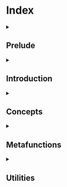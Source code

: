 <!-- Copyright 2024 Feng Mofan
SPDX-License-Identifier: Apache-2.0 -->

<h1>Index</h1>

<!-- Prelude -- Start -->
<details><summary><h2>Prelude</h2></summary>

</details>
<!-- Prelude -- End -->

<!-- Introduction -- Start -->
<details><summary><h2>Introduction</h2></summary>

</details>
<!-- Introduction -- End -->

<!-- Concepts -- Start -->
<details><summary><h2 id="ConceptsExample">Concepts</h2></summary>
  <!-- Mouldivore -- Start -->
  <details><summary><h3>Mouldivore</h3></summary>
    <table>
      <caption><b>Conceptualizations</b></caption>
      <thead>
        <tr>
          <th style="text-align: center">Name</th>
          <th style="text-align: center">Functionality</th>
        </tr>
      </thead>
      <tbody>
        <tr>
          <td><a href="./docs/contents/concepts/mouldivore/all_confess.doc.md">AllConfess</a></td>
          <td>Conceptualize a class template predicate</td>
        </tr>
        <tr>
          <td><a href="./docs/contents/concepts/mouldivore/all_deceive.doc.md">AllDeceive</a></td>
          <td>Conceptualize the negation of a class template predicate</td>
        </tr>
        <tr>
          <td><a href="./docs/contents/concepts/mouldivore/any_confess.doc.md">AnyConfess</a></td>
          <td>Conceptualize a class template predicate</td>
        </tr>
        <tr>
          <td><a href="./docs/contents/concepts/mouldivore/any_deceive.doc.md">AnyDeceive</a></td>
          <td>Conceptualize the negation of a class template predicate</td>
        </tr>
        <tr>
          <td><a href="./docs/contents/concepts/mouldivore/confess.doc.md">Confess</a></td>
          <td>Conceptualize a class template predicate</td>
        </tr>
        <tr>
          <td><a href="./docs/contents/concepts/mouldivore/deceive.doc.md">Deceive</a></td>
          <td>Conceptualize the negation of a class template predicate</td>
        </tr>
      </tbody>
    </table>
  </details>
  <!-- Mouldivore -- End -->

  <!-- Pagelivore -- Start -->
  <details><summary><h3>Pagelivore</h3></summary>
    <table>
      <caption><b>Conceptualizations</b></caption>
      <thead>
        <tr>
          <th style="text-align: center">Name</th>
          <th style="text-align: center">Functionality</th>
        </tr>
      </thead>
      <tbody>
        <tr>
          <td><a href="./docs/contents/concepts/pagelivore/all_clarify.doc.md">AllClarify</a></td>
          <td>Conceptualize a class template predicate</td>
        </tr>
        <tr>
          <td><a href="./docs/contents/concepts/pagelivore/all_confess.doc.md">AllConfess</a></td>
          <td>Conceptualize a class template predicate</td>
        </tr>
        <tr>
          <td><a href="./docs/contents/concepts/pagelivore/all_deceive.doc.md">AllDeceive</a></td>
          <td>Conceptualize the negation of a class template predicate</td>
        </tr>
        <tr>
          <td><a href="./docs/contents/concepts/pagelivore/all_falsify.doc.md">AllFalsify</a></td>
          <td>Conceptualize the negation of a class template predicate</td>
        </tr>
        <tr>
          <td><a href="./docs/contents/concepts/pagelivore/any_clarify.doc.md">AnyClarify</a></td>
          <td>Conceptualize a class template predicate</td>
        </tr>
        <tr>
          <td><a href="./docs/contents/concepts/pagelivore/any_confess.doc.md">AnyConfess</a></td>
          <td>Conceptualize a class template predicate</td>
        </tr>
        <tr>
          <td><a href="./docs/contents/concepts/pagelivore/any_deceive.doc.md">AnyDeceive</a></td>
          <td>Conceptualize the negation of a class template predicate</td>
        </tr>
        <tr>
          <td><a href="./docs/contents/concepts/pagelivore/any_falsify.doc.md">AnyFalsify</a></td>
          <td>Conceptualize the negation of a class template predicate</td>
        </tr>
        <tr>
          <td><a href="./docs/contents/concepts/pagelivore/clarify.doc.md">Clarify</a></td>
          <td>Conceptualize a class template predicate</td>
        </tr>
        <tr>
          <td><a href="./docs/contents/concepts/pagelivore/confess.doc.md">Confess</a></td>
          <td>Conceptualize a class template predicate</td>
        </tr>
        <tr>
          <td><a href="./docs/contents/concepts/pagelivore/deceive.doc.md">Deceive</a></td>
          <td>Conceptualize the negation of a class template predicate</td>
        </tr>
        <tr>
          <td><a href="./docs/contents/concepts/pagelivore/falsify.doc.md">Falsify</a></td>
          <td>Conceptualize the negation of a class template predicate</td>
        </tr>
      </tbody>
    </table>
  </details>
  <!-- Pagelivore -- End -->

  <!-- Typelivore -- Start -->
  <details><summary><h3>Typelivore</h3></summary>
    <table>
      <caption><b>Conceptualizations</b></caption>
      <thead>
        <tr>
          <th style="text-align: center">Name</th>
          <th style="text-align: center">Functionality</th>
        </tr>
      </thead>
      <tbody>
        <tr>
          <td><a href="./docs/contents/concepts/typelivore/all_clarify.doc.md">AllClarify</a></td>
          <td>Conceptualize a callable type predicate</td>
        </tr>
        <tr>
          <td><a href="./docs/contents/concepts/typelivore/all_confess.doc.md">AllConfess</a></td>
          <td>Conceptualize a callable type predicate</td>
        </tr>
        <tr>
          <td><a href="./docs/contents/concepts/typelivore/all_deceive.doc.md">AllDeceive</a></td>
          <td>Conceptualize the negation of a callable type predicate</td>
        </tr>
        <tr>
          <td><a href="./docs/contents/concepts/typelivore/all_falsify.doc.md">AllFalsify</a></td>
          <td>Conceptualize the negation of a callable type predicate</td>
        </tr>
        <tr>
          <td><a href="./docs/contents/concepts/typelivore/any_clarify.doc.md">AnyClarify</a></td>
          <td>Conceptualize a callable type predicate</td>
        </tr>
        <tr>
          <td><a href="./docs/contents/concepts/typelivore/any_confess.doc.md">AnyConfess</a></td>
          <td>Conceptualize a callable type predicate</td>
        </tr>
        <tr>
          <td><a href="./docs/contents/concepts/typelivore/any_deceive.doc.md">AnyDeceive</a></td>
          <td>Conceptualize the negation of a callable type predicate</td>
        </tr>
        <tr>
          <td><a href="./docs/contents/concepts/typelivore/any_falsify.doc.md">AnyFalsify</a></td>
          <td>Conceptualize the negation of a callable type predicate</td>
        </tr>
        <tr>
          <td><a href="./docs/contents/concepts/typelivore/clarify.doc.md">Clarify</a></td>
          <td>Conceptualize a callable type predicate</td>
        </tr>
        <tr>
          <td><a href="./docs/contents/concepts/typelivore/confess.doc.md">Confess</a></td>
          <td>Conceptualize a callable type predicate</td>
        </tr>
        <tr>
          <td><a href="./docs/contents/concepts/typelivore/deceive.doc.md">Deceive</a></td>
          <td>Conceptualize the negation of a callable type predicate</td>
        </tr>
        <tr>
          <td><a href="./docs/contents/concepts/typelivore/falsify.doc.md">Falsify</a></td>
          <td>Conceptualize the negation of a callable type predicate</td>
        </tr>
      </tbody>
    </table>
  </details>
  <!-- Typelivore -- End -->

  <!-- Varybivore -- Start -->
  <details><summary><h3>Varybivore</h3></summary>
    <table>
      <caption><b>Conceptualizations</b></caption>
      <thead>
        <tr>
          <th style="text-align: center">Name</th>
          <th style="text-align: center">Functionality</th>
        </tr>
      </thead>
      <tbody>
        <tr>
          <td><a href="./docs/contents/concepts/varybivore/all_clarify.doc.md">AllClarify</a></td>
          <td>Conceptualize a callable predicate</td>
        </tr>
        <tr>
          <td><a href="./docs/contents/concepts/varybivore/all_confess.doc.md">AllConfess</a></td>
          <td>Conceptualize a callable predicate</td>
        </tr>
        <tr>
          <td><a href="./docs/contents/concepts/varybivore/all_deceive.doc.md">AllDeceive</a></td>
          <td>Conceptualize the negation of a callable predicate</td>
        </tr>
        <tr>
          <td><a href="./docs/contents/concepts/varybivore/all_falsify.doc.md">AllFalsify</a></td>
          <td>Conceptualize the negation of a callable predicate</td>
        </tr>
        <tr>
          <td><a href="./docs/contents/concepts/varybivore/any_clarify.doc.md">AnyClarify</a></td>
          <td>Conceptualize a callable predicate</td>
        </tr>
        <tr>
          <td><a href="./docs/contents/concepts/varybivore/any_confess.doc.md">AnyConfess</a></td>
          <td>Conceptualize a callable predicate</td>
        </tr>
        <tr>
          <td><a href="./docs/contents/concepts/varybivore/any_deceive.doc.md">AnyDeceive</a></td>
          <td>Conceptualize the negation of a callable predicate</td>
        </tr>
        <tr>
          <td><a href="./docs/contents/concepts/varybivore/any_falsify.doc.md">AnyFalsify</a></td>
          <td>Conceptualize the negation of a callable predicate</td>
        </tr>
        <tr>
          <td><a href="./docs/contents/concepts/varybivore/clarify.doc.md">Clarify</a></td>
          <td>Conceptualize a callable predicate</td>
        </tr>
        <tr>
          <td><a href="./docs/contents/concepts/varybivore/confess.doc.md">Confess</a></td>
          <td>Conceptualize a callable predicate</td>
        </tr>
        <tr>
          <td><a href="./docs/contents/concepts/varybivore/deceive.doc.md">Deceive</a></td>
          <td>Conceptualize the negation of a callable predicate</td>
        </tr>
        <tr>
          <td><a href="./docs/contents/concepts/varybivore/falsify.doc.md">Falsify</a></td>
          <td>Conceptualize the negation of a callable predicate</td>
        </tr>
      </tbody>
    </table>
  </details>
  <!-- Varybivore -- End -->
</details>
<!-- Concepts -- End -->

<!-- Metafunctions -- Start -->
<details><summary><h2>Metafunctions</h2></summary>
  <!-- Cotanivore -- Start -->
  <details><summary><h3>Cotanivore</h3></summary>
    <!-- List Modification -- Start -->
    <table>
      <caption><b>List Modifications</b></caption>
      <thead>
        <tr>
          <th style="text-align: center">Name</th>
          <th style="text-align: center">Functionality</th>
        </tr>
      </thead>
      <tbody>
        <tr>
          <td><a href="./docs/contents/metafunctions/cotanivore/kindred_repack.doc.md">KindredRepack</a></td>
          <td>Concatenate packed containers and then invoke an operation</td>
        </tr>
        <tr>
          <td><a href="./docs/contents/metafunctions/cotanivore/paste.doc.md">Paste</a></td>
          <td>Concatenate packed containers</td>
        </tr>
        <tr>
          <td><a href="./docs/contents/metafunctions/cotanivore/typical_paste.doc.md">TypicalPaste</a></td>
          <td>Concatenate packed containers</td>
        </tr>
      </tbody>
    </table>
    <!-- List Modification -- End -->
  </details>
  <!-- Cotanivore -- End -->

  <!-- Mouldivore -- Start -->
  <details><summary><h3>Mouldivore</h3></summary>
    <!-- List Modifications -- Start -->
    <table>
      <caption><b>List Modifications</b></caption>
      <thead>
        <tr>
          <th style="text-align: center">Name</th>
          <th style="text-align: center">Functionality</th>
        </tr>
      </thead>
      <tbody>
        <tr>
          <td><a href="./docs/contents/metafunctions/mouldivore/bi_cognate_classic_plume.doc.md">BiCognateClassicPlume</a></td>
          <td>Transform every item and then invoke an operation with the type results</td>
        </tr>
        <tr>
          <td><a href="./docs/contents/metafunctions/mouldivore/bi_cognate_plume.doc.md">BiCognatePlume</a></td>
          <td>Transform every item and then invoke an operation</td>
        </tr>
        <tr>
          <td><a href="./docs/contents/metafunctions/mouldivore/cognate_classic_modify.doc.md">CognateClassicModify</a></td>
          <td>Transform elements at given positions and then invoke an operation</td>
        </tr>
        <tr>
          <td><a href="./docs/contents/metafunctions/mouldivore/cognate_classic_transform.doc.md">CognateClassicTransform</a></td>
          <td>Transform elements that satisfy all given predicates and then invoke an operation</td>
        </tr>
        <tr>
          <td><a href="./docs/contents/metafunctions/mouldivore/cognate_erase.doc.md">CognateErase</a></td>
          <td>Remove elements within a given range and then invoke an operation</td>
        </tr>
        <tr>
          <td><a href="./docs/contents/metafunctions/mouldivore/cognate_filter.doc.md">CognateFilter</a></td>
          <td>Remove elements that satisfy all given predicates and then invoke an operation</td>
        </tr>
        <tr>
          <td><a href="./docs/contents/metafunctions/mouldivore/cognate_front.doc.md">CognateFront</a></td>
          <td>Collect elements from the front and then invoke an operation</td>
        </tr>
        <tr>
          <td><a href="./docs/contents/metafunctions/mouldivore/cognate_harvest.doc.md">CognateHarvest</a></td>
          <td>Collect the type results of the elements and then invoke an operation</td>
        </tr>
        <tr>
          <td><a href="./docs/contents/metafunctions/mouldivore/cognate_inject.doc.md">CognateInject</a></td>
          <td>Insert another list into a given position and then invoke an operation</td>
        </tr>
        <tr>
          <td><a href="./docs/contents/metafunctions/mouldivore/cognate_insert.doc.md">CognateInsert</a></td>
          <td>Insert elements into given positions and then invoke an operation</td>
        </tr>
        <tr>
          <td><a href="./docs/contents/metafunctions/mouldivore/cognate_modify.doc.md">CognateModify</a></td>
          <td>Transform elements at given positions and then invoke an operation</td>
        </tr>
        <tr>
          <td><a href="./docs/contents/metafunctions/mouldivore/cognate_remove.doc.md">CognateRemove</a></td>
          <td>Remove elements at given positions and then invoke an operation</td>
        </tr>
        <tr>
          <td><a href="./docs/contents/metafunctions/mouldivore/cognate_repeat.doc.md">CognateRepeat</a></td>
          <td>Repeat a list given times and then invoke an operation</td>
        </tr>
        <tr>
          <td><a href="./docs/contents/metafunctions/mouldivore/cognate_reverse.doc.md">CognateReverse</a></td>
          <td>Reverse the order of the elements and then invoke an operation</td>
        </tr>
        <tr>
          <td><a href="./docs/contents/metafunctions/mouldivore/cognate_rotate.doc.md">CognateRotate</a></td>
          <td>Move elements of a given amount from the front to the end and then invoke an operation</td>
        </tr>
        <tr>
          <td><a href="./docs/contents/metafunctions/mouldivore/cognate_slice.doc.md">CognateSlice</a></td>
          <td>Collect elements within a given range and then invoke an operation</td>
        </tr>
        <tr>
          <td><a href="./docs/contents/metafunctions/mouldivore/cognate_transform.doc.md">CognateTransform</a></td>
          <td>Transform elements that satisfy all given predicates and then invoke an operation</td>
        </tr>
        <tr>
          <td><a href="./docs/contents/metafunctions/mouldivore/repack.doc.md">Repack</a></td>
          <td>Concatenate packed containers and then invoke an operation</td>
        </tr>
        <tr>
          <td><a href="./docs/contents/metafunctions/mouldivore/sieve.doc.md">Sieve</a></td>
          <td>Remove elements that satisfy all given predicates</td>
        </tr>
      </tbody>
    </table>
    <!-- List Modifications -- End -->
    <!-- Higher-Order Modifications -- Start -->
    <table>
      <caption><b>Higher-Order Modifications</b></caption>
      <thead>
        <tr>
          <th style="text-align: center">Name</th>
          <th style="text-align: center">Functionality</th>
        </tr>
      </thead>
      <tbody>
        <tr>
          <td><a href="./docs/contents/metafunctions/mouldivore/agent.doc.md">Agent</a></td>
          <td>Invoke an operation with the elements inside a packed container</td>
        </tr>
        <tr>
          <td><a href="./docs/contents/metafunctions/mouldivore/bind_back.doc.md">BindBack</a></td>
          <td>Fix rear arguments of an operation</td>
        </tr>
        <tr>
          <td><a href="./docs/contents/metafunctions/mouldivore/bind_front.doc.md">BindFront</a></td>
          <td>Fix the front arguments of an operation</td>
        </tr>
        <tr>
          <td><a href="./docs/contents/metafunctions/mouldivore/bind.doc.md">Bind</a></td>
          <td>Fix arguments of an operation at given positions</td>
        </tr>
        <tr>
          <td><a href="./docs/contents/metafunctions/mouldivore/classic_trek.doc.md">ClassicTrek</a></td>
          <td>Compose operations</td>
        </tr>
        <tr>
          <td><a href="./docs/contents/metafunctions/mouldivore/classic_trip.doc.md">ClassicTrip</a></td>
          <td>Compose operations</td>
        </tr>
        <tr>
          <td><a href="./docs/contents/metafunctions/mouldivore/conceal.doc.md">Conceal</a></td>
          <td>Reform an operation so that it returns its result using member <code>type</code></td>
        </tr>
        <tr>
          <td><a href="./docs/contents/metafunctions/mouldivore/conjunction.doc.md">Conjunction</a></td>
          <td>Combine predicates using <code>&&</code></td>
        </tr>
        <tr>
          <td><a href="./docs/contents/metafunctions/mouldivore/disjunction.doc.md">Disjunction</a></td>
          <td>Combine predicates using <code>||</code></td>
        </tr>
        <tr>
          <td><a href="./docs/contents/metafunctions/mouldivore/flip.doc.md">Flip</a></td>
          <td>Reverse the first two layers of a metafunction</td>
        </tr>
        <tr>
          <td><a href="./docs/contents/metafunctions/mouldivore/negation.doc.md">Negation</a></td>
          <td>Turn a predicate into its negation</td>
        </tr>
        <tr>
          <td><a href="./docs/contents/metafunctions/mouldivore/reveal.doc.md">Reveal</a></td>
          <td>Reform an operation so that it returns its type result directly</td>
        </tr>
        <tr>
          <td><a href="./docs/contents/metafunctions/mouldivore/skip.doc.md">Skip</a></td>
          <td>Move the 0th layer of a metafunction to the end of its invocation order</td>
        </tr>
        <tr>
          <td><a href="./docs/contents/metafunctions/mouldivore/trek.doc.md">Trek</a></td>
          <td>Compose operations</td>
        </tr>
        <tr>
          <td><a href="./docs/contents/metafunctions/mouldivore/trip.doc.md">Trip</a></td>
          <td>Compose operations</td>
        </tr>
      </tbody>
    </table>
    <!-- Higher-Order Modifications -- End -->
    <!-- List Examinations -- Start -->
    <table>
      <caption><b>List Examinations</b></caption>
      <thead>
        <tr>
          <th style="text-align: center">Name</th>
          <th style="text-align: center">Functionality</th>
        </tr>
      </thead>
      <tbody>
        <tr>
          <td><a href="./docs/contents/metafunctions/mouldivore/among.doc.md">Among</a></td>
          <td>Pick out the container at a given index</td>
        </tr>
        <tr>
          <td><a href="./docs/contents/metafunctions/mouldivore/find.doc.md">Find</a></td>
          <td>Find the first element that satisfies all given predicates</td>
        </tr>
        <tr>
          <td><a href="./docs/contents/metafunctions/mouldivore/independent_find.doc.md">IndependentFind</a></td>
          <td>Find the first element that satisfies all given predicates</td>
        </tr>
        <tr>
          <td><a href="./docs/contents/metafunctions/mouldivore/independent_left_interview.doc.md">IndependentLeftInterview</a></td>
          <td>Find the first element that satisfies all given predicates modified by binding fixed arguments to the front</td>
        </tr>
        <tr>
          <td><a href="./docs/contents/metafunctions/mouldivore/independent_right_interview.doc.md">IndependentRightInterview</a></td>
          <td>Find the first element that satisfies all given predicates modified by binding fixed arguments to the back</td>
        </tr>
        <tr>
          <td><a href="./docs/contents/metafunctions/mouldivore/left_interview.doc.md">LeftInterview</a></td>
          <td>Find the first element that satisfies all given predicates modified by binding fixed arguments to the front</td>
        </tr>
        <tr>
          <td><a href="./docs/contents/metafunctions/mouldivore/left_review.doc.md">LeftReview</a></td>
          <td>Check if every relative-order-preserving pair satisfies a predicate</td>
        </tr>
        <tr>
          <td><a href="./docs/contents/metafunctions/mouldivore/look_for.doc.md">LookFor</a></td>
          <td>Find the first element that satisfies a given predicate</td>
        </tr>
        <tr>
          <td><a href="./docs/contents/metafunctions/mouldivore/right_interview.doc.md">RightInterview</a></td>
          <td>Find the first element that satisfies all given predicates modified by binding fixed arguments to the back</td>
        </tr>
        <tr>
          <td><a href="./docs/contents/metafunctions/mouldivore/right_review.doc.md">RightReview</a></td>
          <td>Check if every relative-order-reversing pair satisfies a predicate</td>
        </tr>
      </tbody>
    </table>
    <!-- List Examinations -- End -->
    <!-- Entity Examinations -- Start -->
    <table>
      <caption><b>Entity Examinations</b></caption>
      <thead>
        <tr>
          <th style="text-align: center">Name</th>
          <th style="text-align: center">Functionality</th>
        </tr>
      </thead>
      <tbody>
        <tr>
          <td><a href="./docs/contents/metafunctions/mouldivore/is_specialization_of.doc.md">IsSpecializationOf</a></td>
          <td>Check if a type is a specialization of a class template</td>
        </tr>
      </tbody>
    </table>
    <!-- Entity Examinations -- End -->
    <!-- Algorithms -- Start -->
    <table>
      <caption><b>Algorithms</b></caption>
      <thead>
        <tr>
          <th style="text-align: center">Name</th>
          <th style="text-align: center">Functionality</th>
        </tr>
      </thead>
      <tbody>
        <tr>
          <td><a href="./docs/contents/metafunctions/mouldivore/classic_recur.doc.md">ClassicRecur</a></td>
          <td>Apply an operation repeatedly until the result satisfies all given predicates</td>
        </tr>
        <tr>
          <td><a href="./docs/contents/metafunctions/mouldivore/fold_left_first.doc.md">FoldLeftFirst</a></td>
          <td>Left-fold a list using an operation with the first element as the initiator</td>
        </tr>
        <tr>
          <td><a href="./docs/contents/metafunctions/mouldivore/fold_left.doc.md">FoldLeft</a></td>
          <td>Left-fold a list using an operation with a given initiator</td>
        </tr>
        <tr>
          <td><a href="./docs/contents/metafunctions/mouldivore/fold_right_last.doc.md">FoldRightLast</a></td>
          <td>Right-fold a list using an operation with the last element as the initiator</td>
        </tr>
        <tr>
          <td><a href="./docs/contents/metafunctions/mouldivore/fold_right.doc.md">FoldRight</a></td>
          <td>Right-fold a list using an operation with a given initiator</td>
        </tr>
        <tr>
          <td><a href="./docs/contents/metafunctions/mouldivore/recur.doc.md">Recur</a></td>
          <td>Apply an operation repeatedly until the result satisfies all given predicates</td>
        </tr>
        <tr>
          <td><a href="./docs/contents/metafunctions/mouldivore/situational.doc.md">Situational</a></td>
          <td>Return the first or the second element according to whether the list of all elements satisfies all given predicates</td>
        </tr>
      </tbody>
    </table>
    <!-- Algorithms -- End -->
  </details>
  <!-- Mouldivore -- End -->

  <!-- Omennivore -- Start -->
  <details><summary><h3>Omennivore</h3></summary>
    <!-- List Modifications -- Start -->
    <table>
      <caption><b>List Modifications</b></caption>
      <thead>
        <tr>
          <th style="text-align: center">Name</th>
          <th style="text-align: center">Functionality</th>
        </tr>
      </thead>
      <tbody>
        <tr>
          <td><a href="./docs/contents/metafunctions/omennivore/bi_harvest.doc.md">BiHarvest</a></td>
          <td>Collect the type results or the value results of the elements and then invoke an operation</td>
        </tr>
        <tr>
          <td><a href="./docs/contents/metafunctions/omennivore/classic_modify_types.doc.md">ClassicModifyTypes</a></td>
          <td>Transform elements at given positions and then invoke an operation</td>
        </tr>
        <tr>
          <td><a href="./docs/contents/metafunctions/omennivore/easy_kindred_repack.doc.md">EasyKindredRepack</a></td>
          <td>Concatenate packed vessels and then invoke an operation</td>
        </tr>
        <tr>
          <td><a href="./docs/contents/metafunctions/omennivore/easy_paste.doc.md">EasyPaste</a></td>
          <td>Concatenate packed vessels</td>
        </tr>
        <tr>
          <td><a href="./docs/contents/metafunctions/omennivore/easy_typical_paste.doc.md">EasyTypicalPaste</a></td>
          <td>Concatenate packed vessels</td>
        </tr>
        <tr>
          <td><a href="./docs/contents/metafunctions/omennivore/extend_back.doc.md">ExtendBack</a></td>
          <td>Append items to the back</td>
        </tr>
        <tr>
          <td><a href="./docs/contents/metafunctions/omennivore/extend_back.doc.md">ExtendFront</a></td>
          <td>Append items to the front</td>
        </tr>
        <tr>
          <td><a href="./docs/contents/metafunctions/omennivore/insert_types.doc.md">InsertTypes</a></td>
          <td>Insert elements into given positions and then invoke an operation</td>
        </tr>
        <tr>
          <td><a href="./docs/contents/metafunctions/omennivore/insert_values.doc.md">InsertValues</a></td>
          <td>Insert variables into given positions and then invoke an operation</td>
        </tr>
        <tr>
          <td><a href="./docs/contents/metafunctions/omennivore/modify_types.doc.md">ModifyTypes</a></td>
          <td>Transform elements at given positions and then invoke an operation</td>
        </tr>
        <tr>
          <td><a href="./docs/contents/metafunctions/omennivore/modify_values.doc.md">ModifyValues</a></td>
          <td>Transform variables at given positions and then invoke an operation</td>
        </tr>
        <tr>
          <td><a href="./docs/contents/metafunctions/omennivore/remove_types.doc.md">RemoveTypes</a></td>
          <td>Remove elements at given positions and then invoke an operation</td>
        </tr>
        <tr>
          <td><a href="./docs/contents/metafunctions/omennivore/remove_values.doc.md">RemoveValues</a></td>
          <td>Remove variables at given positions and then invoke an operation</td>
        </tr>
      </tbody>
    </table>
    <!-- List Modifications -- End -->
    <!-- Higher-Order Modifications -- Start -->
    <table>
      <caption><b>Higher-Order Modifications</b></caption>
      <thead>
        <tr>
          <th style="text-align: center">Name</th>
          <th style="text-align: center">Functionality</th>
        </tr>
      </thead>
      <tbody>
        <tr>
          <td><a href="./docs/contents/metafunctions/omennivore/laborious_press.doc.md">LaboriousPress</a></td>
          <td>Flatten the layers of a metafunction</td>
        </tr>
        <tr>
          <td><a href="./docs/contents/metafunctions/omennivore/press.doc.md">Press</a></td>
          <td>Flatten the layers of a metafunction</td>
        </tr>
        <tr>
          <td><a href="./docs/contents/metafunctions/omennivore/send.doc.md">Send</a></td>
          <td>Invoke an operation with the items inside a packed vessel</td>
        </tr>
      </tbody>
    </table>
    <!-- Higher-Order Modifications -- End -->
    <!-- Entity Examinations -- Start -->
    <table>
      <caption><b>Entity Examinations</b></caption>
      <thead>
        <tr>
          <th style="text-align: center">Name</th>
          <th style="text-align: center">Functionality</th>
        </tr>
      </thead>
      <tbody>
        <tr>
          <td><a href="./docs/contents/metafunctions/omennivore/among.doc.md">Among</a></td>
          <td>Pick out the item at a given index from a packed vessel</td>
        </tr>
        <tr>
          <td><a href="./docs/contents/metafunctions/omennivore/is_calmful.doc.md">IsCalmful</a></td>
          <td>Check if a type is a packed <code>Calm</code></td>
        </tr>
        <tr>
          <td><a href="./docs/contents/metafunctions/omennivore/is_coolful.doc.md">IsCoolful</a></td>
          <td>Check if a type is a packed <code>Cool</code></td>
        </tr>
        <tr>
          <td><a href="./docs/contents/metafunctions/omennivore/is_dawnful.doc.md">IsDawnful</a></td>
          <td>Check if a type is a packed <code>Dawn</code></td>
        </tr>
        <tr>
          <td><a href="./docs/contents/metafunctions/omennivore/is_flowful.doc.md">IsFlowful</a></td>
          <td>Check if a type is a packed <code>Flow</code></td>
        </tr>
        <tr>
          <td><a href="./docs/contents/metafunctions/omennivore/is_glowful.doc.md">IsGlowful</a></td>
          <td>Check if a type is a packed <code>Glow</code></td>
        </tr>
        <tr>
          <td><a href="./docs/contents/metafunctions/omennivore/is_gritful.doc.md">IsGritful</a></td>
          <td>Check if a type is a packed <code>Grit</code></td>
        </tr>
        <tr>
          <td><a href="./docs/contents/metafunctions/omennivore/is_hailful.doc.md">IsHailful</a></td>
          <td>Check if a type is a packed <code>Hail</code></td>
        </tr>
        <tr>
          <td><a href="./docs/contents/metafunctions/omennivore/is_moldful.doc.md">IsMoldful</a></td>
          <td>Check if a type is a packed <code>Mold</code></td>
        </tr>
        <tr>
          <td><a href="./docs/contents/metafunctions/omennivore/is_pageful.doc.md">IsPageful</a></td>
          <td>Check if a type is a packed <code>Page</code></td>
        </tr>
        <tr>
          <td><a href="./docs/contents/metafunctions/omennivore/is_railful.doc.md">IsRailful</a></td>
          <td>Check if a type is a packed <code>Rail</code></td>
        </tr>
        <tr>
          <td><a href="./docs/contents/metafunctions/omennivore/is_roadful.doc.md">IsRoadful</a></td>
          <td>Check if a type is a packed <code>Road</code></td>
        </tr>
        <tr>
          <td><a href="./docs/contents/metafunctions/omennivore/is_sailful.doc.md">IsSailful</a></td>
          <td>Check if a type is a packed <code>Sail</code></td>
        </tr>
        <tr>
          <td><a href="./docs/contents/metafunctions/omennivore/is_snowful.doc.md">IsSnowful</a></td>
          <td>Check if a type is a packed <code>Snow</code></td>
        </tr>
        <tr>
          <td><a href="./docs/contents/metafunctions/omennivore/is_willful.doc.md">IsWillful</a></td>
          <td>Check if a type is a packed <code>Will</code></td>
        </tr>
        <tr>
          <td><a href="./docs/contents/metafunctions/omennivore/total.doc.md">Total</a></td>
          <td>Count the number of items contained in a packed vessel</td>
        </tr>
        <tr>
          <td><a href="./docs/contents/metafunctions/omennivore/typical_among.doc.md">TypicalAmong</a></td>
          <td>Pick out the item at a given index from a packed vessel</td>
        </tr>
      </tbody>
    </table>
    <!-- Entity Examinations -- End -->
    <!-- Algorithms -- Start -->
    <table>
      <thead>
        <caption><b>Algorithms</b></caption>
        <tr>
          <th style="text-align: center">Name</th>
          <th style="text-align: center">Functionality</th>
        </tr>
      </thead>
      <tbody>
        <tr>
          <td><a href="./docs/contents/metafunctions/omennivore/zip.doc.md">Zip</a></td>
          <td>Zip packed vessels</td>
        </tr>
      </tbody>
    </table>
    <!-- Algorithms -- Start -->
  </details>
  <!-- Omennivore -- End -->

  <!-- Pagelivore -- Start -->
  <details><summary><h3>Pagelivore</h3></summary>
    <!-- List Modifications -- Start -->
    <table>
      <caption><b>List Modifications</b></caption>
      <thead>
        <tr>
          <th style="text-align: center">Name</th>
          <th style="text-align: center">Functionality</th>
        </tr>
      </thead>
      <tbody>
        <tr>
          <td><a href="./docs/contents/metafunctions/pagelivore/bi_cognate_gauge.doc.md">BiCognateGauge</a></td>
          <td>Transform every item and then invoke an operation with the value results</td>
        </tr>
        <tr>
          <td><a href="./docs/contents/metafunctions/pagelivore/cognate_erase.doc.md">CognateErase</a></td>
          <td>Remove variables within a given range and then invoke an operation</td>
        </tr>
        <tr>
          <td><a href="./docs/contents/metafunctions/pagelivore/cognate_filter.doc.md">CognateFilter</a></td>
          <td>Remove variables that satisfy all given predicates and then invoke an operation</td>
        </tr>
        <tr>
          <td><a href="./docs/contents/metafunctions/pagelivore/cognate_front.doc.md">CognateFront</a></td>
          <td>Collect variables from the front and then invoke an operation</td>
        </tr>
        <tr>
          <td><a href="./docs/contents/metafunctions/pagelivore/cognate_harvest.doc.md">CognateHarvest</a></td>
          <td>Collect the value results of the elements and then invoke an operation</td>
        </tr>
        <tr>
          <td><a href="./docs/contents/metafunctions/pagelivore/cognate_inject.doc.md">CognateInject</a></td>
          <td>Insert another list into a given position and then invoke an operation</td>
        </tr>
        <tr>
          <td><a href="./docs/contents/metafunctions/pagelivore/cognate_insert.doc.md">CognateInsert</a></td>
          <td>Insert variables into given positions and then invoke an operation</td>
        </tr>
        <tr>
          <td><a href="./docs/contents/metafunctions/pagelivore/cognate_modify.doc.md">CognateModify</a></td>
          <td>Transform variables at given positions and then invoke an operation</td>
        </tr>
        <tr>
          <td><a href="./docs/contents/metafunctions/pagelivore/cognate_remove.doc.md">CognateRemove</a></td>
          <td>Remove variables at given positions and then invoke an operation</td>
        </tr>
        <tr>
          <td><a href="./docs/contents/metafunctions/pagelivore/cognate_repeat.doc.md">CognateRepeat</a></td>
          <td>Repeat a list given times and then invoke an operation</td>
        </tr>
        <tr>
          <td><a href="./docs/contents/metafunctions/pagelivore/cognate_reverse.doc.md">CognateReverse</a></td>
          <td>Reverse the order of the variables and then invoke an operation</td>
        </tr>
        <tr>
          <td><a href="./docs/contents/metafunctions/pagelivore/cognate_rise.doc.md">CognateRise</a></td>
          <td>Arrange variables in ascending order and then invoke an operation</td>
        </tr>
        <tr>
          <td><a href="./docs/contents/metafunctions/pagelivore/cognate_rotate.doc.md">CognateRotate</a></td>
          <td>Move variables of a given amount from the front to the end and then invoke an operation</td>
        </tr>
        <tr>
          <td><a href="./docs/contents/metafunctions/pagelivore/cognate_segment.doc.md">CognateSegment</a></td>
          <td>Collect the differences between adjacent variables and then invoke an operation</td>
        </tr>
        <tr>
          <td><a href="./docs/contents/metafunctions/pagelivore/cognate_slice.doc.md">CognateSlice</a></td>
          <td>Collect variables within a given range and then invoke an operation</td>
        </tr>
        <tr>
          <td><a href="./docs/contents/metafunctions/pagelivore/cognate_transform.doc.md">CognateTransform</a></td>
          <td>Transform variables that satisfy all given predicates and then invoke an operation</td>
        </tr>
        <tr>
          <td><a href="./docs/contents/metafunctions/pagelivore/repack.doc.md">Repack</a></td>
          <td>Concatenate packed sequences and then invoke an operation</td>
        </tr>
        <tr>
          <td><a href="./docs/contents/metafunctions/pagelivore/sieve.doc.md">Sieve</a></td>
          <td>Remove variables that satisfy all given predicates</td>
        </tr>
      </tbody>
    </table>
    <!-- List Modifications -- End -->
    <!-- Higher-Order Modifications -- Start -->
    <table>
      <caption><b>Higher-Order Modifications</b></caption>
      <thead>
        <tr>
          <th style="text-align: center">Name</th>
          <th style="text-align: center">Functionality</th>
        </tr>
      </thead>
      <tbody>
        <tr>
          <td><a href="./docs/contents/metafunctions/pagelivore/agent.doc.md">Agent</a></td>
          <td>Invoke an operation with the variables inside a packed sequence</td>
        </tr>
        <tr>
          <td><a href="./docs/contents/metafunctions/pagelivore/bind_back.doc.md">BindBack</a></td>
          <td>Fix rear arguments of an operation</td>
        </tr>
        <tr>
          <td><a href="./docs/contents/metafunctions/pagelivore/bind_front.doc.md">BindFront</a></td>
          <td>Fix the front arguments of an operation</td>
        </tr>
        <tr>
          <td><a href="./docs/contents/metafunctions/pagelivore/bind.doc.md">Bind</a></td>
          <td>Fix arguments of an operation at given positions</td>
        </tr>
        <tr>
          <td><a href="./docs/contents/metafunctions/pagelivore/classic_trek.doc.md">ClassicTrek</a></td>
          <td>Compose operations</td>
        </tr>
        <tr>
          <td><a href="./docs/contents/metafunctions/pagelivore/classic_trip.doc.md">ClassicTrip</a></td>
          <td>Compose operations</td>
        </tr>
        <tr>
          <td><a href="./docs/contents/metafunctions/pagelivore/conceal.doc.md">Conceal</a></td>
          <td>Reform an operation so that it returns its result using member <code>type</code></td>
        </tr>
        <tr>
          <td><a href="./docs/contents/metafunctions/pagelivore/conjunction.doc.md">Conjunction</a></td>
          <td>Combine predicates using <code>&&</code></td>
        </tr>
        <tr>
          <td><a href="./docs/contents/metafunctions/pagelivore/disjunction.doc.md">Disjunction</a></td>
          <td>Combine predicates using <code>||</code></td>
        </tr>
        <tr>
          <td><a href="./docs/contents/metafunctions/pagelivore/flip.doc.md">Flip</a></td>
          <td>Reverse the first two layers of a metafunction</td>
        </tr>
        <tr>
          <td><a href="./docs/contents/metafunctions/pagelivore/negation.doc.md">Negation</a></td>
          <td>Turn a predicate into its negation</td>
        </tr>
        <tr>
          <td><a href="./docs/contents/metafunctions/pagelivore/reveal.doc.md">Reveal</a></td>
          <td>Reform an operation so that it returns its type result directly</td>
        </tr>
        <tr>
          <td><a href="./docs/contents/metafunctions/pagelivore/skip.doc.md">Skip</a></td>
          <td>Move the 0th layer of a metafunction to the end of its invocation order</td>
        </tr>
        <tr>
          <td><a href="./docs/contents/metafunctions/pagelivore/trek.doc.md">Trek</a></td>
          <td>Compose operations</td>
        </tr>
        <tr>
          <td><a href="./docs/contents/metafunctions/pagelivore/trip.doc.md">Trip</a></td>
          <td>Compose operations</td>
        </tr>
      </tbody>
    </table>
    <!-- Higher-Order Modifications -- End -->
    <!-- List Examinations -- Start -->
    <table>
      <caption><b>List Examinations</b></caption>
      <thead>
        <tr>
          <th style="text-align: center">Name</th>
          <th style="text-align: center">Functionality</th>
        </tr>
      </thead>
      <tbody>
        <tr>
          <td><a href="./docs/contents/metafunctions/pagelivore/among.doc.md">Among</a></td>
          <td>Pick out the sequence at a given index</td>
        </tr>
        <tr>
          <td><a href="./docs/contents/metafunctions/pagelivore/cognate_observe.doc.md">CognateObserve</a></td>
          <td>Collect indices of variables that are true and then invoke an operation</td>
        </tr>
        <tr>
          <td><a href="./docs/contents/metafunctions/pagelivore/find.doc.md">Find</a></td>
          <td>Find the first variable that satisfies all given predicates</td>
        </tr>
        <tr>
          <td><a href="./docs/contents/metafunctions/pagelivore/independent_find.doc.md">IndependentFind</a></td>
          <td>Find the first variable that satisfies all given predicates</td>
        </tr>
        <tr>
          <td><a href="./docs/contents/metafunctions/pagelivore/independent_left_interview.doc.md">IndependentLeftInterview</a></td>
          <td>Find the first variable that satisfies all given predicates modified by binding fixed arguments to the front</td>
        </tr>
        <tr>
          <td><a href="./docs/contents/metafunctions/pagelivore/independent_right_interview.doc.md">IndependentRightInterview</a></td>
          <td>Find the first variable that satisfies all given predicates modified by binding fixed arguments to the back</td>
        </tr>
        <tr>
          <td><a href="./docs/contents/metafunctions/pagelivore/left_interview.doc.md">LeftInterview</a></td>
          <td>Find the first variable that satisfies all given predicates modified by binding fixed arguments to the front</td>
        </tr>
        <tr>
          <td><a href="./docs/contents/metafunctions/pagelivore/left_review.doc.md">LeftReview</a></td>
          <td>Check if every relative-order-preserving pair satisfies a predicate</td>
        </tr>
        <tr>
          <td><a href="./docs/contents/metafunctions/pagelivore/look_for.doc.md">LookFor</a></td>
          <td>Find the first variable that satisfies a given predicate</td>
        </tr>
        <tr>
          <td><a href="./docs/contents/metafunctions/pagelivore/right_interview.doc.md">RightInterview</a></td>
          <td>Find the first variable that satisfies all given predicates modified by binding fixed arguments to the back</td>
        </tr>
        <tr>
          <td><a href="./docs/contents/metafunctions/pagelivore/right_review.doc.md">RightReview</a></td>
          <td>Check if every relative-order-reversing pair satisfies a predicate</td>
        </tr>
        <tr>
          <td><a href="./docs/contents/metafunctions/pagelivore/terse_independent_find.doc.md">TerseIndependentFind</a></td>
          <td>Find the first variable that satisfies all given predicates</td>
        </tr>
        <tr>
          <td><a href="./docs/contents/metafunctions/pagelivore/terse_independent_left_interview.doc.md">TerseIndependentLeftInterview</a></td>
          <td>Find the first variable that satisfies all given predicates modified by binding fixed arguments to the front</td>
        </tr>
        <tr>
          <td><a href="./docs/contents/metafunctions/pagelivore/terse_independent_right_interview.doc.md">TerseIndependentRightInterview</a></td>
          <td>Find the first variable that satisfies all given predicates modified by binding fixed arguments to the back</td>
        </tr>
      </tbody>
    </table>
    <!-- List Examinations -- End -->
    <!-- Entity Examinations -- Start -->
    <table>
      <caption><b>Entity Examinations</b></caption>
      <thead>
        <tr>
          <th style="text-align: center">Name</th>
          <th style="text-align: center">Functionality</th>
        </tr>
      </thead>
      <tbody>
        <tr>
          <td><a href="./docs/contents/metafunctions/pagelivore/is_specialization_of.doc.md">IsSpecializationOf</a></td>
          <td>Check if a type is a specialization of a class template</td>
        </tr>
      </tbody>
    </table>
    <!-- Item Examination -- End -->
    <!-- Algorithms -- Start -->
    <table>
      <caption><b>Algorithms</b></caption>
      <thead>
        <tr>
          <th style="text-align: center">Name</th>
          <th style="text-align: center">Functionality</th>
        </tr>
      </thead>
      <tbody>
        <tr>
          <td><a href="./docs/contents/metafunctions/pagelivore/fold_left_first.doc.md">FoldLeftFirst</a></td>
          <td>Left-fold a list using an operation with the first variable as the initiator</td>
        </tr>
        <tr>
          <td><a href="./docs/contents/metafunctions/pagelivore/fold_left.doc.md">FoldLeft</a></td>
          <td>Left-fold a list using an operation with a given initiator</td>
        </tr>
        <tr>
          <td><a href="./docs/contents/metafunctions/pagelivore/fold_right_last.doc.md">FoldRightLast</a></td>
          <td>Right-fold a list using an operation with the last variable as the initiator</td>
        </tr>
        <tr>
          <td><a href="./docs/contents/metafunctions/pagelivore/fold_right.doc.md">FoldRight</a></td>
          <td>Right-fold a list using an operation with a given initiator</td>
        </tr>
        <tr>
          <td><a href="./docs/contents/metafunctions/pagelivore/situational.doc.md">Situational</a></td>
          <td>Return the first or the second variable according to whether the list of all variables satisfies all given predicates</td>
        </tr>
      </tbody>
    </table>
    <!-- Algorithms -- End -->
  </details>
  <!-- Pagelivore -- End -->

  <!-- Raillivore -- Start -->
  <details><summary><h3>Raillivore</h3></summary>
    <!-- Higher-Order Modifications -- Start -->
    <table>
      <caption><b>Higher-Order Modifications</b></caption>
      <thead>
        <tr>
          <th style="text-align: center">Name</th>
          <th style="text-align: center">Functionality</th>
        </tr>
      </thead>
      <tbody>
        <tr>
          <td><a href="./docs/contents/metafunctions/raillivore/agent.doc.md">Agent</a></td>
          <td>Invoke an operation with the sequences inside a packed stockroom</td>
        </tr>
        <tr>
          <td><a href="./docs/contents/metafunctions/raillivore/bind_back.doc.md">BindBack</a></td>
          <td>Fix rear arguments of an operation</td>
        </tr>
        <tr>
          <td><a href="./docs/contents/metafunctions/raillivore/bind_front.doc.md">BindFront</a></td>
          <td>Fix the front arguments of an operation</td>
        </tr>
        <tr>
          <td><a href="./docs/contents/metafunctions/raillivore/classic_trek.doc.md">ClassicTrek</a></td>
          <td>Compose operations</td>
        </tr>
        <tr>
          <td><a href="./docs/contents/metafunctions/raillivore/classic_trip.doc.md">ClassicTrip</a></td>
          <td>Compose operations</td>
        </tr>
        <tr>
          <td><a href="./docs/contents/metafunctions/raillivore/conceal.doc.md">Conceal</a></td>
          <td>Reform an operation so that it returns its result using member <code>type</code></td>
        </tr>
        <tr>
          <td><a href="./docs/contents/metafunctions/raillivore/flip.doc.md">Flip</a></td>
          <td>Reverse the first two layers of a metafunction</td>
        </tr>
        </tr>
        <tr>
          <td><a href="./docs/contents/metafunctions/raillivore/reveal.doc.md">Reveal</a></td>
          <td>Reform an operation so that it returns its type result directly</td>
        </tr>
        <tr>
          <td><a href="./docs/contents/metafunctions/raillivore/skip.doc.md">Skip</a></td>
          <td>Move the 0th layer of a metafunction to the end of its invocation order</td>
        </tr>
        <tr>
          <td><a href="./docs/contents/metafunctions/raillivore/trek.doc.md">Trek</a></td>
          <td>Compose operations</td>
        </tr>
        <tr>
          <td><a href="./docs/contents/metafunctions/raillivore/trip.doc.md">Trip</a></td>
          <td>Compose operations</td>
        </tr>
      </tbody>
    </table>
    <!-- Higher-Order Modifications -- End -->
  </details>
  <!-- Raillivore -- End -->

  <!-- Roadrivore -- Start -->
  <details><summary><h3>Roadrivore</h3></summary>
    <!-- Higher-Order Modifications -- Start -->
    <table>
      <caption><b>Higher-Order Modifications</b></caption>
      <thead>
        <tr>
          <th style="text-align: center">Name</th>
          <th style="text-align: center">Functionality</th>
        </tr>
      </thead>
      <tbody>
        <tr>
          <td><a href="./docs/contents/metafunctions/roadrivore/agent.doc.md">Agent</a></td>
          <td>Invoke an operation with the sequences inside a packed stockroom</td>
        </tr>
        <tr>
          <td><a href="./docs/contents/metafunctions/roadrivore/bind_back.doc.md">BindBack</a></td>
          <td>Fix rear arguments of an operation</td>
        </tr>
        <tr>
          <td><a href="./docs/contents/metafunctions/roadrivore/bind_front.doc.md">BindFront</a></td>
          <td>Fix the front arguments of an operation</td>
        </tr>
        <tr>
          <td><a href="./docs/contents/metafunctions/roadrivore/classic_trek.doc.md">ClassicTrek</a></td>
          <td>Compose operations</td>
        </tr>
        <tr>
          <td><a href="./docs/contents/metafunctions/roadrivore/classic_trip.doc.md">ClassicTrip</a></td>
          <td>Compose operations</td>
        </tr>
        <tr>
          <td><a href="./docs/contents/metafunctions/roadrivore/conceal.doc.md">Conceal</a></td>
          <td>Reform an operation so that it returns its result using member <code>type</code></td>
        </tr>
        <tr>
          <td><a href="./docs/contents/metafunctions/roadrivore/flip.doc.md">Flip</a></td>
          <td>Reverse the first two layers of a metafunction</td>
        </tr>
        </tr>
        <tr>
          <td><a href="./docs/contents/metafunctions/roadrivore/reveal.doc.md">Reveal</a></td>
          <td>Reform an operation so that it returns its type result directly</td>
        </tr>
        <tr>
          <td><a href="./docs/contents/metafunctions/roadrivore/skip.doc.md">Skip</a></td>
          <td>Move the 0th layer of a metafunction to the end of its invocation order</td>
        </tr>
        <tr>
          <td><a href="./docs/contents/metafunctions/roadrivore/trek.doc.md">Trek</a></td>
          <td>Compose operations</td>
        </tr>
        <tr>
          <td><a href="./docs/contents/metafunctions/roadrivore/trip.doc.md">Trip</a></td>
          <td>Compose operations</td>
        </tr>
      </tbody>
    </table>
    <!-- Higher-Order Modifications -- End -->
  </details>
  <!-- Roadrivore -- End -->

  <!-- Sequnivore -- Start -->
  <details><summary><h3>Sequnivore</h3></summary>
    <!-- List Modifications -- Start -->
    <table>
      <caption><b>List Modifications</b></caption>
      <thead>
        <tr>
          <th style="text-align: center">Name</th>
          <th style="text-align: center">Functionality</th>
        </tr>
      </thead>
      <tbody>
        <tr>
          <td><a href="./docs/contents/metafunctions/sequnivore/kindred_repack.doc.md">KindredRepack</a></td>
          <td>Concatenate packed sequences and then invoke an operation</td>
        </tr>
        <tr>
          <td><a href="./docs/contents/metafunctions/sequnivore/paste.doc.md">Paste</a></td>
          <td>Concatenate packed sequences</td>
        </tr>
        <tr>
          <td><a href="./docs/contents/metafunctions/sequnivore/typical_paste.doc.md">TypicalPaste</a></td>
          <td>Concatenate packed sequences</td>
        </tr>
      </tbody>
    </table>
    <!-- List Modifications -- End -->
  </details>
  <!-- Sequnivore -- End -->

  <!-- Stockivore -- Start -->
  <details><summary><h3>Stockivore</h3></summary>
    <!-- List Modifications -- Start -->
    <table>
      <caption><b>List Modifications</b></caption>
      <thead>
        <tr>
          <th style="text-align: center">Name</th>
          <th style="text-align: center">Functionality</th>
        </tr>
      </thead>
      <tbody>
        <tr>
          <td><a href="./docs/contents/metafunctions/stockivore/kindred_repack.doc.md">KindredRepack</a></td>
          <td>Concatenate packed stockrooms and then invoke an operation</td>
        </tr>
        <tr>
          <td><a href="./docs/contents/metafunctions/stockivore/paste.doc.md">Paste</td>
          <td>Concatenate packed stockrooms</td>
        </tr>
        <tr>
          <td><a href="./docs/contents/metafunctions/stockivore/typical_paste.doc.md">TypicalPaste</td>
          <td>Concatenate packed stockrooms</td>
        </tr>
      </tbody>
    </table>
    <!-- List Modifications -- End -->
  </details>
  <!-- Stockivore -- End -->

  <!-- Typelivore -- Start -->
  <details><summary><h3>Typelivore</h3></summary>
    <!-- List Modifications -- Start -->
    <table>
      <caption><b>List Modifications</b></caption>
      <thead>
        <tr>
          <th style="text-align: center">Name</th>
          <th style="text-align: center">Functionality</th>
        </tr>
      </thead>
      <tbody>
        <tr>
          <td><a href="./docs/contents/metafunctions/typelivore/classic_plume.doc.md">ClassicPlume</a></td>
          <td>Transform every element and then invoke an operation with the type results</td>
        </tr>
        <tr>
          <td><a href="./docs/contents/metafunctions/typelivore/conjure_set.doc.md">ConjureSet</a></td>
          <td>Collect all unique elements</td>
        </tr>
        <tr>
          <td><a href="./docs/contents/metafunctions/typelivore/diversity.doc.md">Diversity</a></td>
          <td>Collect all unique elements from a set and a list</td>
        </tr>
        <tr>
          <td><a href="./docs/contents/metafunctions/typelivore/duplicate.doc.md">Duplicate</a></td>
          <td>Create copies of an element and then invoke an operation</td>
        </tr>
        <tr>
          <td><a href="./docs/contents/metafunctions/typelivore/erase.doc.md">Erase</a></td>
          <td>Remove elements within a given range and then invoke an operation</td>
        </tr>
        <tr>
          <td><a href="./docs/contents/metafunctions/typelivore/front.doc.md">Front</a></td>
          <td>Collect elements from the front and then invoke an operation</td>
        </tr>
        <tr>
          <td><a href="./docs/contents/metafunctions/typelivore/gauge.doc.md">Gauge</a></td>
          <td>Transform every element and then invoke an operation with the value results</td>
        </tr>
        <tr>
          <td><a href="./docs/contents/metafunctions/typelivore/inject.doc.md">Inject</a></td>
          <td>Insert another list into a given position and then invoke an operation</td>
        </tr>
        <tr>
          <td><a href="./docs/contents/metafunctions/typelivore/make_set.doc.md">MakeSet</a></td>
          <td>Collect all unique elements</td>
        </tr>
        <tr>
          <td><a href="./docs/contents/metafunctions/typelivore/plume.doc.md">Plume</a></td>
          <td>Transform every element and then invoke an operation</td>
        </tr>
        <tr>
          <td><a href="./docs/contents/metafunctions/typelivore/pop.doc.md">Pop</a></td>
          <td>Remove the last element</td>
        </tr>
        <tr>
          <td><a href="./docs/contents/metafunctions/typelivore/reiterate.doc.md">Reiterate</a></td>
          <td>Repeat a list given times</td>
        </tr>
        <tr>
          <td><a href="./docs/contents/metafunctions/typelivore/rotate.doc.md">Rotate</a></td>
          <td>Move elements of a given amount from the front to the end and then invoke an operation</td>
        </tr>
        <tr>
          <td><a href="./docs/contents/metafunctions/typelivore/sensible_classic_plume.doc.md">SensibleClassicPlume</a></td>
          <td>Transform every element and then invoke an operation with the type results</td>
        </tr>
        <tr>
          <td><a href="./docs/contents/metafunctions/typelivore/sensible_gauge.doc.md">SensibleGauge</a></td>
          <td>Transform every element and then invoke an operation with the value results</td>
        </tr>
        <tr>
          <td><a href="./docs/contents/metafunctions/typelivore/sensible_plume.doc.md">SensiblePlume</a></td>
          <td>Transform every element and then invoke an operation</td>
        </tr>
        <tr>
          <td><a href="./docs/contents/metafunctions/typelivore/slice.doc.md">Slice</a></td>
          <td>Collect elements within a given range and then invoke an operation</td>
        </tr>
        <tr>
          <td><a href="./docs/contents/metafunctions/typelivore/turn_over.doc.md">TurnOver</a></td>
          <td>Reverse the order of the elements</td>
        </tr>
        <tr>
          <td><a href="./docs/contents/metafunctions/typelivore/typical_conjure_set.doc.md">TypicalConjureSet</a></td>
          <td>Collect all unique elements</td>
        </tr>
        <tr>
          <td><a href="./docs/contents/metafunctions/typelivore/typical_diversity.doc.md">TypicalDiversity</a></td>
          <td>Collect all unique elements from a set and a list</td>
        </tr>
        <tr>
          <td><a href="./docs/contents/metafunctions/typelivore/typical_pop.doc.md">TypicalPop</a></td>
          <td>Remove the last element</td>
        </tr>
        <tr>
          <td><a href="./docs/contents/metafunctions/typelivore/typical_reiterate.doc.md">TypicalReiterate</a></td>
          <td>Repeat a list given times</td>
        </tr>
        <tr>
          <td><a href="./docs/contents/metafunctions/typelivore/typical_turn_over.doc.md">TypicalTurnOver</a></td>
          <td>Reverse the order of the elements</td>
        </tr>
        <tr>
          <td><a href="./docs/contents/metafunctions/typelivore/upend.doc.md">Upend</a></td>
          <td>Reverse the order of the elements and then invoke an operation</td>
        </tr>
      </tbody>
    </table>
    <!-- List Modifications -- End -->
    <!-- List Examinations -- Start -->
    <table>
      <caption><b>List Examinations</b></caption>
      <thead>
        <tr>
          <th style="text-align: center">Name</th>
          <th style="text-align: center">Functionality</th>
        </tr>
      </thead>
      <tbody>
        <tr>
          <td><a href="./docs/contents/metafunctions/typelivore/amid.doc.md">Amid</a></td>
          <td>Pick out the element at a given index</td>
        </tr>
        <tr>
          <td><a href="./docs/contents/metafunctions/typelivore/amidst.doc.md">Amidst</a></td>
          <td>Pick out the element at a given index</td>
        </tr>
        <tr>
          <td><a href="./docs/contents/metafunctions/typelivore/among.doc.md">Among</a></td>
          <td>Pick out the element at a given index</td>
        </tr>
        <tr>
          <td><a href="./docs/contents/metafunctions/typelivore/are_distinct.doc.md">AreDistinct</a></td>
          <td>Check if every element is unique</td>
        </tr>
        <tr>
          <td><a href="./docs/contents/metafunctions/typelivore/are_overlapping.doc.md">AreOverlapping</a></td>
          <td>Check if a set and a list overlap</td>
        </tr>
        <tr>
          <td><a href="./docs/contents/metafunctions/typelivore/are_unique.doc.md">AreUnique</a></td>
          <td>Check if every element is unique</td>
        </tr>
        <tr>
          <td><a href="./docs/contents/metafunctions/typelivore/contains.doc.md">Contains</a></td>
          <td>Check if an element exists</td>
        </tr>
        <tr>
          <td><a href="./docs/contents/metafunctions/typelivore/has.doc.md">Has</a></td>
          <td>Check if a list contains every element of another list</td>
        </tr>
        <tr>
          <td><a href="./docs/contents/metafunctions/typelivore/kindred_find.doc.md">KindredFind</a></td>
          <td>Find the first element that satisfies all given predicates</td>
        </tr>
        <tr>
          <td><a href="./docs/contents/metafunctions/typelivore/kindred_left_interview.doc.md">KindredLeftInterview</a></td>
          <td>Find the first element that satisfies all given predicates modified by binding fixed arguments to the front</td>
        </tr>
        <tr>
          <td><a href="./docs/contents/metafunctions/typelivore/kindred_look_for.doc.md">KindredLookFor</a></td>
          <td>Find the first element that satisfies all given predicates</td>
        </tr>
        <tr>
          <td><a href="./docs/contents/metafunctions/typelivore/kindred_right_interview.doc.md">KindredRightInterview</a></td>
          <td>Find the first element that satisfies all given predicates modified by binding fixed arguments to the back</td>
        </tr>
        <tr>
          <td><a href="./docs/contents/metafunctions/typelivore/reconformed_kindred_left_interview.doc.md">ReconformedKindredLeftInterview</a></td>
          <td>Find the first element that satisfies all given predicates modified by binding fixed arguments to the front</td>
        </tr>
        <tr>
          <td><a href="./docs/contents/metafunctions/typelivore/sensible_left_interview.doc.md">SensibleLeftInterview</a></td>
          <td>Find the first element that satisfies all given predicates modified by binding fixed arguments to the front</td>
        </tr>
        <tr>
          <td><a href="./docs/contents/metafunctions/typelivore/sensible_right_interview.doc.md">SensibleRightInterview</a></td>
          <td>Find the first element that satisfies all given predicates modified by binding fixed arguments to the back</td>
        </tr>
        <tr>
          <td><a href="./docs/contents/metafunctions/typelivore/set_contains.doc.md">SetContains</a></td>
          <td>Check if an element exists in a set</td>
        </tr>
        <tr>
          <td><a href="./docs/contents/metafunctions/typelivore/typical_among.doc.md">TypicalAmong</a></td>
          <td>Pick out the element at a given index</td>
        </tr>
      </tbody>
    </table>
    <!-- List Examinations -- End -->
    <!-- Entity Examinations -- Start -->
    <table>
      <caption><b>Entity Examinations</b></caption>
      <thead>
        <tr>
          <th style="text-align: center">Name</th>
          <th style="text-align: center">Functionality</th>
        </tr>
      </thead>
      <tbody>
        <tr>
          <td><a href="./docs/contents/metafunctions/typelivore/is_different_from.doc.md">IsDifferentFrom</a></td>
          <td>Check if an element is different from another</td>
        </tr>
        <tr>
          <td><a href="./docs/contents/metafunctions/typelivore/is_different.doc.md">IsDifferent</a></td>
          <td>Check if the first element is different from the others</td>
        </tr>
        <tr>
          <td><a href="./docs/contents/metafunctions/typelivore/is_same_as.doc.md">IsSameAs</a></td>
          <td>Check if an element is the same as another</td>
        </tr>
        <tr>
          <td><a href="./docs/contents/metafunctions/typelivore/is_same.doc.md">IsSame</a></td>
          <td>Check if the first element is the same as the others</td>
        </tr>
      </tbody>
    </table>
    <!-- Entity Examinations -- Start -->
    <!-- Algorithms -- Start -->
    <table>
      <caption><b>Algorithms</b></caption>
      <thead>
        <tr>
          <th style="text-align: center">Name</th>
          <th style="text-align: center">Functionality</th>
        </tr>
      </thead>
      <tbody>
        <tr>
          <td><a href="./docs/contents/metafunctions/typelivore/any_conditional.doc.md">AnyConditional</a></td>
          <td>Return the first or the second element according to whether any of the given arguments is true</td>
        </tr>
        <tr>
          <td><a href="./docs/contents/metafunctions/typelivore/conditional.doc.md">Conditional</a></td>
          <td>Return the first or the second element according to whether all of the given arguments are true</td>
        </tr>
        <tr>
          <td><a href="./docs/contents/metafunctions/typelivore/kindred_classic_fold_left_first.doc.md">KindredClassicFoldLeftFirst</a></td>
          <td>Left-fold a list using an operation with the first element as the initiator</td>
        </tr>
        <tr>
          <td><a href="./docs/contents/metafunctions/typelivore/kindred_classic_fold_left.doc.md">KindredClassicFoldLeft</a></td>
          <td>Left-fold a list using an operation with a given initiator</td>
        </tr>
        <tr>
          <td><a href="./docs/contents/metafunctions/typelivore/kindred_fold_left_first.doc.md">KindredFoldLeftFirst</a></td>
          <td>Left-fold a list using an operation with the first element as the initiator</td>
        </tr>
        <tr>
          <td><a href="./docs/contents/metafunctions/typelivore/kindred_fold_left.doc.md">KindredFoldLeft</a></td>
          <td>Left-fold a list using an operation with a given initiator</td>
        </tr>
      </tbody>
    </table>
    <!-- Algorithms -- End -->
  </details>
  <!-- Typelivore -- End -->

  <!-- Varybivore -- Start -->
  <details><summary><h3>Varybivore</h3></summary>
    <!-- List Modifications -- Start -->
    <table>
      <caption><b>List Modifications</b></caption>
      <thead>
        <tr>
          <th style="text-align: center">Name</th>
          <th style="text-align: center">Functionality</th>
        </tr>
      </thead>
      <tbody>
        <tr>
          <td><a href="./docs/contents/metafunctions/varybivore/classic_plume.doc.md">ClassicPlume</a></td>
          <td>Transform every variable and then invoke an operation with the type results</td>
        </tr>
        <tr>
          <td><a href="./docs/contents/metafunctions/varybivore/diversity.doc.md">Diversity</a></td>
          <td>Collect all unique variables from a set and a list</td>
        </tr>
        <tr>
          <td><a href="./docs/contents/metafunctions/varybivore/duplicate.doc.md">Duplicate</a></td>
          <td>Create copies of an variable and then invoke an operation</td>
        </tr>
        <tr>
          <td><a href="./docs/contents/metafunctions/varybivore/erase.doc.md">Erase</a></td>
          <td>Remove variables within a given range and then invoke an operation</td>
        </tr>
        <tr>
          <td><a href="./docs/contents/metafunctions/varybivore/front.doc.md">Front</a></td>
          <td>Collect variables from the front and then invoke an operation</td>
        </tr>
        <tr>
          <td><a href="./docs/contents/metafunctions/varybivore/gauge.doc.md">Gauge</a></td>
          <td>Transform every variable and then invoke an operation with the value results</td>
        </tr>
        <tr>
          <td><a href="./docs/contents/metafunctions/varybivore/inject.doc.md">Inject</a></td>
          <td>Insert another list into a given position and then invoke an operation</td>
        </tr>
        <tr>
          <td><a href="./docs/contents/metafunctions/varybivore/make_set.doc.md">MakeSet</a></td>
          <td>Collect all unique variables</td>
        </tr>
        <tr>
          <td><a href="./docs/contents/metafunctions/varybivore/plume.doc.md">Plume</a></td>
          <td>Transform every variable and then invoke an operation</td>
        </tr>
        <tr>
          <td><a href="./docs/contents/metafunctions/varybivore/pop.doc.md">Pop</a></td>
          <td>Remove the last variable</td>
        </tr>
        <tr>
          <td><a href="./docs/contents/metafunctions/varybivore/reiterate.doc.md">Reiterate</a></td>
          <td>Repeat a list given times</td>
        </tr>
        <tr>
          <td><a href="./docs/contents/metafunctions/varybivore/rise.doc.md">Rise</a></td>
          <td>Arrange variables in ascending order and then invoke an operation</td>
        </tr>
        <tr>
          <td><a href="./docs/contents/metafunctions/varybivore/rotate.doc.md">Rotate</a></td>
          <td>Move variables of a given amount from the front to the end and then invoke an operation</td>
        </tr>
        <tr>
          <td><a href="./docs/contents/metafunctions/varybivore/sensible_classic_plume.doc.md">SensibleClassicPlume</a></td>
          <td>Transform every variable and then invoke an operation with the type results</td>
        </tr>
        <tr>
          <td><a href="./docs/contents/metafunctions/varybivore/sensible_gauge.doc.md">SensibleGauge</a></td>
          <td>Transform every variable and then invoke an operation with the value results</td>
        </tr>
        <tr>
          <td><a href="./docs/contents/metafunctions/varybivore/sensible_plume.doc.md">SensiblePlume</a></td>
          <td>Transform every variable and then invoke an operation</td>
        </tr>
        <tr>
          <td><a href="./docs/contents/metafunctions/varybivore/slice.doc.md">Slice</a></td>
          <td>Collect variables within a given range and then invoke an operation</td>
        </tr>
        <tr>
          <td><a href="./docs/contents/metafunctions/varybivore/turn_over.doc.md">TurnOver</a></td>
          <td>Reverse the order of the variables</td>
        </tr>
        <tr>
          <td><a href="./docs/contents/metafunctions/varybivore/typical_diversity.doc.md">TypicalDiversity</a></td>
          <td>Collect all unique variables from a set and a list</td>
        </tr>
        <tr>
          <td><a href="./docs/contents/metafunctions/varybivore/typical_pop.doc.md">TypicalPop</a></td>
          <td>Remove the last variable</td>
        </tr>
        <tr>
          <td><a href="./docs/contents/metafunctions/varybivore/typical_reiterate.doc.md">TypicalReiterate</a></td>
          <td>Repeat a list given times</td>
        </tr>
        <tr>
          <td><a href="./docs/contents/metafunctions/varybivore/typical_turn_over.doc.md">TypicalTurnOver</a></td>
          <td>Reverse the order of the variables</td>
        </tr>
        <tr>
          <td><a href="./docs/contents/metafunctions/varybivore/upend.doc.md">Upend</a></td>
          <td>Reverse the order of the variables and then invoke an operation</td>
        </tr>
      </tbody>
    </table>
    <!-- List Modifications -- End -->
    <!-- List Examinations -- Start -->
    <table>
      <caption><b>List Examinations</b></caption>
      <thead>
        <tr>
          <th style="text-align: center">Name</th>
          <th style="text-align: center">Functionality</th>
        </tr>
      </thead>
      <tbody>
        <tr>
          <td><a href="./docs/contents/metafunctions/varybivore/all.doc.md">All</a></td>
          <td>Check if all variables are true</td>
        </tr>
        <tr>
          <td><a href="./docs/contents/metafunctions/varybivore/amid.doc.md">Amid</a></td>
          <td>Pick out the variable at a given index</td>
        </tr>
        <tr>
          <td><a href="./docs/contents/metafunctions/varybivore/amidst.doc.md">Amidst</a></td>
          <td>Pick out the variable at a given index</td>
        </tr>
        <tr>
          <td><a href="./docs/contents/metafunctions/varybivore/among.doc.md">Among</a></td>
          <td>Pick out the variable at a given index</td>
        </tr>
        <tr>
          <td><a href="./docs/contents/metafunctions/varybivore/any.doc.md">Any</a></td>
          <td>Check if there exists a variable that is true</td>
        </tr>
        <tr>
          <td><a href="./docs/contents/metafunctions/varybivore/are_distinct.doc.md">AreDistinct</a></td>
          <td>Check if every variable is unique</td>
        </tr>
        <tr>
          <td><a href="./docs/contents/metafunctions/varybivore/are_overlapping.doc.md">AreOverlapping</a></td>
          <td>Check if a set and a list overlap</td>
        </tr>
        <tr>
          <td><a href="./docs/contents/metafunctions/varybivore/are_unique.doc.md">AreUnique</a></td>
          <td>Check if every variable is unique</td>
        </tr>
        <tr>
          <td><a href="./docs/contents/metafunctions/varybivore/contains.doc.md">Contains</a></td>
          <td>Check if an variable exists</td>
        </tr>
        <tr>
          <td><a href="./docs/contents/metafunctions/varybivore/kindred_find.doc.md">KindredFind</a></td>
          <td>Find the first variable that satisfies all given predicates</td>
        </tr>
        <tr>
          <td><a href="./docs/contents/metafunctions/varybivore/kindred_left_interview.doc.md">KindredLeftInterview</a></td>
          <td>Find the first variable that satisfies all given predicates modified by binding fixed arguments to the front</td>
        </tr>
        <tr>
          <td><a href="./docs/contents/metafunctions/varybivore/kindred_look_for.doc.md">KindredLookFor</a></td>
          <td>Find the first variable that satisfies all given predicates</td>
        </tr>
        <tr>
          <td><a href="./docs/contents/metafunctions/varybivore/kindred_right_interview.doc.md">KindredRightInterview</a></td>
          <td>Find the first variable that satisfies all given predicates modified by binding fixed arguments to the back</td>
        </tr>
        <tr>
          <td><a href="./docs/contents/metafunctions/varybivore/observe.doc.md">Observe</a></td>
          <td>Collect indices of variables that are true and then invoke an operation</td>
        </tr>
        <tr>
          <td><a href="./docs/contents/metafunctions/varybivore/sensible_left_interview.doc.md">SensibleLeftInterview</a></td>
          <td>Find the first variable that satisfies all given predicates modified by binding fixed arguments to the front</td>
        </tr>
        <tr>
          <td><a href="./docs/contents/metafunctions/varybivore/sensible_right_interview.doc.md">SensibleRightInterview</a></td>
          <td>Find the first variable that satisfies all given predicates modified by binding fixed arguments to the back</td>
        </tr>
        <tr>
          <td><a href="./docs/contents/metafunctions/varybivore/set_contains.doc.md">SetContains</a></td>
          <td>Check if an variable exists in a set</td>
        </tr>
      </tbody>
    </table>
    <!-- List Examinations -- End -->
    <!-- Entity Examinations -- Start -->
    <table>
      <caption><b>Entity Examinations</b></caption>
      <thead>
        <tr>
          <th style="text-align: center">Name</th>
          <th style="text-align: center">Functionality</th>
        </tr>
      </thead>
      <tbody>
        <tr>
          <td><a href="./docs/contents/metafunctions/varybivore/is_different_from.doc.md">IsDifferentFrom</a></td>
          <td>Check if an variable is different from another</td>
        </tr>
        <tr>
          <td><a href="./docs/contents/metafunctions/varybivore/is_different.doc.md">IsDifferent</a></td>
          <td>Check if the first variable is different from the others</td>
        </tr>
        <tr>
          <td><a href="./docs/contents/metafunctions/varybivore/is_same_as.doc.md">IsSameAs</a></td>
          <td>Check if an variable is the same as another</td>
        </tr>
        <tr>
          <td><a href="./docs/contents/metafunctions/varybivore/is_same.doc.md">IsSame</a></td>
          <td>Check if the first variable is the same as the others</td>
        </tr>
        <tr>
          <td><a href="./docs/contents/metafunctions/varybivore/solitary_is_different.doc.md">SolitaryIsDifferent</a></td>
          <td>Check if the two variables are different</td>
        </tr>
        <tr>
          <td><a href="./docs/contents/metafunctions/varybivore/solitary_is_same.doc.md">SolitaryIsSame</a></td>
          <td>Check if the two variables are the same</td>
        </tr>
      </tbody>
    </table>
    <!-- Entity Examinations -- Start -->
    <!-- Arithmetic Modifications -- Start -->
    <table>
      <caption><b>Arithmetic Modifications</b></caption>
      <thead>
        <tr>
          <th style="text-align: center">Name</th>
          <th style="text-align: center">Functionality</th>
        </tr>
      </thead>
      <tbody>
        <tr>
          <td><a href="./docs/contents/metafunctions/varybivore/add_to.doc.md">AddTo</a></td>
          <td>Add a list of variables to a target variable</td>
        </tr>
        <tr>
          <td><a href="./docs/contents/metafunctions/varybivore/add.doc.md">Add</a></td>
          <td>Sum up a list of variables</td>
        </tr>
        <tr>
          <td><a href="./docs/contents/metafunctions/varybivore/negative.doc.md">Negative</a></td>
          <td>Apply <code>-</code> to a variable</td>
        </tr>
        <tr>
          <td><a href="./docs/contents/metafunctions/varybivore/positive.doc.md">Positive</a></td>
          <td>Apply <code>+</code> to a variable</td>
        </tr>
        <tr>
          <td><a href="./docs/contents/metafunctions/varybivore/subtract_from.doc.md">SubtractFrom</a></td>
          <td>Subtract a list of variables from a target variable</td>
        </tr>
        <tr>
          <td><a href="./docs/contents/metafunctions/varybivore/subtract.doc.md">Subtract</a></td>
          <td>Deduce the first variable by the rest</td>
        </tr>
      </tbody>
    </table>
    <!-- Arithmetic Modifications -- End -->
    <!-- Arithmetic Examinations -- Start -->
    <table>
      <caption><b>Arithmetic Examinations</b></caption>
      <thead>
        <tr>
          <th style="text-align: center">Name</th>
          <th style="text-align: center">Functionality</th>
        </tr>
      </thead>
      <tbody>
        <tr>
          <td><a href="./docs/contents/metafunctions/varybivore/are_bounded_by_closed_interval.doc.md">AreBoundedByClosedInterval</a></td>
          <td>Check if every variable is within an interval</td>
        </tr>
        <tr>
          <td><a href="./docs/contents/metafunctions/varybivore/are_bounded_by_left_closed_right_open_interval.doc.md">AreBoundedByLeftClosedRightOpenInterval</a></td>
          <td>Check if every variable is within an interval</td>
        </tr>
        <tr>
          <td><a href="./docs/contents/metafunctions/varybivore/are_bounded_by_left_open_right_closed_interval.doc.md">AreBoundedByLeftOpenRightClosedInterval</a></td>
          <td>Check if every variable is within an interval</td>
        </tr>
        <tr>
          <td><a href="./docs/contents/metafunctions/varybivore/are_bounded_by_open_interval.doc.md">AreBoundedByOpenInterval</a></td>
          <td>Check if every variable is within an interval</td>
        </tr>
        <tr>
          <td><a href="./docs/contents/metafunctions/varybivore/are_equal_to.doc.md">AreEqualTo</a></td>
          <td>Check if every variable is equal to a target variable</td>
        </tr>
        <tr>
          <td><a href="./docs/contents/metafunctions/varybivore/are_greater_than.doc.md">AreGreaterThan</a></td>
          <td>Check if every variable is greater than a target variable</td>
        </tr>
        <tr>
          <td><a href="./docs/contents/metafunctions/varybivore/are_less_than.doc.md">AreLessThan</a></td>
          <td>Check if every variable is less than a target variable</td>
        </tr>
        <tr>
          <td><a href="./docs/contents/metafunctions/varybivore/are_no_greater_than.doc.md">AreNoGreaterThan</a></td>
          <td>Check if every variable is less or equal to a target variable</td>
        </tr>
        <tr>
          <td><a href="./docs/contents/metafunctions/varybivore/are_no_less_than.doc.md">AreNoLessThan</a></td>
          <td>Check if every variable is greater or equal to a target variable</td>
        </tr>
        <tr>
          <td><a href="./docs/contents/metafunctions/varybivore/are_unequal_to.doc.md">AreUnequalTo</a></td>
          <td>Check if every variable is unequal to a target variable</td>
        </tr>
        <tr>
          <td><a href="./docs/contents/metafunctions/varybivore/is_equal.doc.md">IsEqual</a></td>
          <td>Check if the first variable is equal to the others</td>
        </tr>
        <tr>
          <td><a href="./docs/contents/metafunctions/varybivore/is_greater.doc.md">IsGreater</a></td>
          <td>Check if the first variable is greater than the others</td>
        </tr>
        <tr>
          <td><a href="./docs/contents/metafunctions/varybivore/is_less.doc.md">IsLess</a></td>
          <td>Check if the first variable is less than the others</td>
        </tr>
        <tr>
          <td><a href="./docs/contents/metafunctions/varybivore/is_no_greater.doc.md">IsNoGreater</a></td>
          <td>Check if the first variable is less or equal to the others</td>
        </tr>
        <tr>
          <td><a href="./docs/contents/metafunctions/varybivore/is_no_less.doc.md">IsNoless</a></td>
          <td>Check if the first variable is greater or equal to the others</td>
        </tr>
        <tr>
          <td><a href="./docs/contents/metafunctions/varybivore/is_unequal.doc.md">IsUnequal</a></td>
          <td>Check if the first variable is unequal to the others</td>
        </tr>
        <tr>
          <td><a href="./docs/contents/metafunctions/varybivore/maximum.doc.md">Maximum</a></td>
          <td>Find the maximum of the given variables</td>
        </tr>
        <tr>
          <td><a href="./docs/contents/metafunctions/varybivore/minimum.doc.md">Minimum</a></td>
          <td>Find the minimum of the given variables</td>
        </tr>
      </tbody>
    </table>
    <!-- Arithmetic Examinations -- End -->
    <!-- Algorithms -- Start -->
    <table>
      <caption><b>Algorithms</b></caption>
      <thead>
        <tr>
          <th style="text-align: center">Name</th>
          <th style="text-align: center">Functionality</th>
        </tr>
      </thead>
      <tbody>
        <tr>
          <td><a href="./docs/contents/metafunctions/varybivore/any_conditional.doc.md">AnyConditional</a></td>
          <td>Return the first or the second variable according to whether any of the given arguments is true</td>
        </tr>
        <tr>
          <td><a href="./docs/contents/metafunctions/varybivore/conditional.doc.md">Conditional</a></td>
          <td>Return the first or the second variable according to whether all of the given arguments are true</td>
        </tr>
        <tr>
          <td><a href="./docs/contents/metafunctions/varybivore/kindred_fold_left_first.doc.md">KindredFoldLeftFirst</a></td>
          <td>Left-fold a list using an operation with the first variable as the initiator</td>
        </tr>
        <tr>
          <td><a href="./docs/contents/metafunctions/varybivore/kindred_fold_left.doc.md">KindredFoldLeft</a></td>
          <td>Left-fold a list using an operation with a given initiator</td>
        </tr>
        <tr>
          <td><a href="./docs/contents/metafunctions/varybivore/kindred_fold_right.doc.md">KindredFoldRight</a></td>
          <td>Right-fold a list using an operation with a given initiator</td>
        </tr>
      </tbody>
    </table>
    <!-- Algorithms -- End -->
  </details>
  <!-- Varybivore -- End -->

  <!-- Warehivore -- Start -->
  <details><summary><h3>Warehivore</h3></summary>
    <!-- List Modifications -- Start -->
    <table>
      <caption><b>List Modifications</b></caption>
      <thead>
        <tr>
          <th style="text-align: center">Name</th>
          <th style="text-align: center">Functionality</th>
        </tr>
      </thead>
      <tbody>
        <tr>
          <td><a href="./docs/contents/metafunctions/warehivore/kindred_repack.doc.md">KindredRepack</a></td>
          <td>Concatenate packed warehouses and then invoke an operation</td>
        </tr>
        <tr>
          <td><a href="./docs/contents/metafunctions/warehivore/paste.doc.md">Paste</a></td>
          <td>Concatenate packed warehouses</td>
        </tr>
        <tr>
          <td><a href="./docs/contents/metafunctions/warehivore/typical_paste.doc.md">TypicalPaste</a></td>
          <td>Concatenate packed warehouses</td>
        </tr>
      </tbody>
    </table>
    <!-- List Modifications -- End -->
  </details>
  <!-- Warehouse -- End -->
</details>
<!-- Metafunctions -- End -->

<!-- Utilities -- Start -->
<details><summary><h2>Utilities</h2></summary>
  <!-- Identities -- Start -->
  <table>
    <caption><b>Identities</b></caption>
    <thead>
      <tr>
        <th style="text-align: center">Name</th>
        <th style="text-align: center">Functionality</th>
      </tr>
    </thead>
    <tbody>
      <tr>
        <td><a href="./docs/contents/utilities/vay.doc.md">Vay</a></td>
        <td>Represent a <code>value</code></td>
      </tr>
      <tr>
        <td><a href="./docs/contents/utilities/moy.doc.md">Moy</a></td>
        <td>Represent a <code>Mold</code></td>
      </tr>
      <tr>
        <td><a href="./docs/contents/utilities/pay.doc.md">Pay</a></td>
        <td>Represent a <code>Page</code></td>
      </tr>
      <tr>
        <td><a href="./docs/contents/utilities/roy.doc.md">Roy</a></td>
        <td>Represent a <code>Road</code></td>
      </tr>
      <tr>
        <td><a href="./docs/contents/utilities/ray.doc.md">Ray</a></td>
        <td>Represent a <code>Rail</code></td>
      </tr>
      <tr>
        <td><a href="./docs/contents/utilities/fly.doc.md">Fly</a></td>
        <td>Represent a <code>Flow</code></td>
      </tr>
      <tr>
        <td><a href="./docs/contents/utilities/say.doc.md">Say</a></td>
        <td>Represent a <code>Sail</code></td>
      </tr>
      <tr>
        <td><a href="./docs/contents/utilities/sny.doc.md">Sny</a></td>
        <td>Represent a <code>Snow</code></td>
      </tr>
      <tr>
        <td><a href="./docs/contents/utilities/hay.doc.md">Hay</a></td>
        <td>Represent a <code>Hail</code></td>
      </tr>
      <tr>
        <td><a href="./docs/contents/utilities/coy.doc.md">Coy</a></td>
        <td>Represent a <code>Cool</code></td>
      </tr>
      <tr>
        <td><a href="./docs/contents/utilities/cay.doc.md">Cay</a></td>
        <td>Represent a <code>calm</code></td>
      </tr>
      <tr>
        <td><a href="./docs/contents/utilities/gry.doc.md">Gry</a></td>
        <td>Represent a <code>Grit</code></td>
      </tr>
      <tr>
        <td><a href="./docs/contents/utilities/wiy.doc.md">Wiy</a></td>
        <td>Represent a <code>Will</code></td>
      </tr>
      <tr>
        <td><a href="./docs/contents/utilities/gly.doc.md">Gly</a></td>
        <td>Represent a <code>Glow</code></td>
      </tr>
      <tr>
        <td><a href="./docs/contents/utilities/day.doc.md">Day</a></td>
        <td>Represent a <code>Dawn</code></td>
      </tr>
    </tbody>
  </table>
  <!-- Identities -- End -->
  <!-- Instruments -- Start -->
  <table>
    <caption><b>Instruments</b></caption>
    <thead>
      <tr>
        <th style="text-align: center">Name</th>
        <th style="text-align: center">Functionality</th>
      </tr>
    </thead>
    <tbody>
      <tr>
        <td><a href="./docs/contents/utilities/label.doc.md">Label</a></td>
        <td>Map a key to an element</td>
      </tr>
      <tr>
        <td><a href="./docs/contents/utilities/prefix.doc.md">Prefix</a></td>
        <td>Enumerate variadic arguments</td>
      </tr>
    </tbody>
  </table>
  <!-- Instruments -- End -->
  <!-- Symbols -- Start -->
  <table>
    <caption><b>Symbols</b></caption>
    <thead>
      <tr>
        <th style="text-align: center">Name</th>
        <th style="text-align: center">Functionality</th>
      </tr>
    </thead>
    <tbody>
      <tr>
        <td><a href="./docs/contents/utilities/peg.doc.md">Peg</a></td>
        <td>Act as a placeholder containing an index</td>
      </tr>
    </tbody>
  </table>
  <!-- Symbols -- End -->
  <!-- Transportations -- Start -->
  <table>
    <caption><b>Transportations</b></caption>
    <thead>
      <tr>
        <th style="text-align: center">Name</th>
        <th style="text-align: center">Functionality</th>
      </tr>
    </thead>
    <tbody>
      <tr>
        <td><a href="./docs/contents/utilities/capsule.doc.md">Capsule</a></td>
        <td>Transport <code>type</code></td>
      </tr>
      <tr>
        <td><a href="./docs/contents/utilities/shuttle.doc.md">Shuttle</a></td>
        <td>Transport <code>value</code></td>
      </tr>
      <tr>
        <td><a href="./docs/contents/utilities/vehicle.doc.md">Vehicle</a></td>
        <td>Transport <code>Mold</code></td>
      </tr>
      <tr>
        <td><a href="./docs/contents/utilities/carrier.doc.md">Carrier</a></td>
        <td>Transport <code>Page</code></td>
      </tr>
      <tr>
        <td><a href="./docs/contents/utilities/reverie.doc.md">Reverie</a></td>
        <td>Transport <code>Road</code></td>
      </tr>
      <tr>
        <td><a href="./docs/contents/utilities/phantom.doc.md">Phantom</a></td>
        <td>Transport <code>Rail</code></td>
      </tr>
      <tr>
        <td><a href="./docs/contents/utilities/forlorn.doc.md">Forlorn</a></td>
        <td>Transport <code>Flow</code></td>
      </tr>
      <tr>
        <td><a href="./docs/contents/utilities/travail.doc.md">Travail</a></td>
        <td>Transport <code>Sail</code></td>
      </tr>
      <tr>
        <td><a href="./docs/contents/utilities/lullaby.doc.md">Lullaby</a></td>
        <td>Transport <code>Snow</code></td>
      </tr>
      <tr>
        <td><a href="./docs/contents/utilities/halcyon.doc.md">Halcyon</a></td>
        <td>Transport <code>Hail</code></td>
      </tr>
      <tr>
        <td><a href="./docs/contents/utilities/pursuit.doc.md">Pursuit</a></td>
        <td>Transport <code>Cool</code></td>
      </tr>
      <tr>
        <td><a href="./docs/contents/utilities/persist.doc.md">Persist</a></td>
        <td>Transport <code>Calm</code></td>
      </tr>
      <tr>
        <td><a href="./docs/contents/utilities/sunrise.doc.md">Sunrise</a></td>
        <td>Transport <code>Grit</code></td>
      </tr>
      <tr>
        <td><a href="./docs/contents/utilities/morning.doc.md">Morning</a></td>
        <td>Transport <code>Will</code></td>
      </tr>
      <tr>
        <td><a href="./docs/contents/utilities/arcadia.doc.md">Arcadia</a></td>
        <td>Transport <code>Glow</code></td>
      </tr>
      <tr>
        <td><a href="./docs/contents/utilities/nirvana.doc.md">Nirvana</a></td>
        <td>Transport <code>Dawn</code></td>
      </tr>
    </tbody>
  </table>
  <!-- Transportations -- End -->
</details>
<!-- Utilities -- End -->
